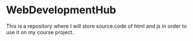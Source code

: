 # WebDevelopmentHub
This is a repository where I will store source code of html and js in order to use it on my course project.
